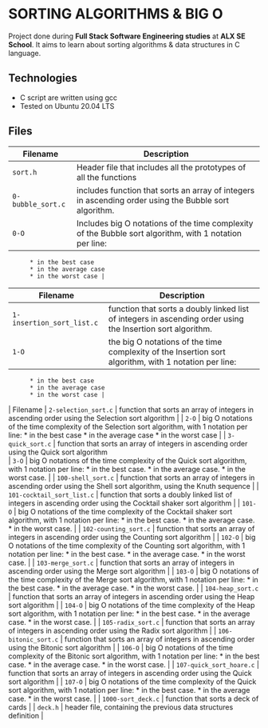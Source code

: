 # SORTING ALGORITHMS & BIG O

Project done during **Full Stack Software Engineering studies** at **ALX SE School**.
It aims to learn about sorting algorithms & data structures in C language.

## Technologies
* C script are written using gcc
* Tested on Ubuntu 20.04 LTS

## Files

| Filename | Description |
| -------- | ----------- |
| `sort.h` | Header file that includes all the prototypes of all the functions |
| `0-bubble_sort.c` | includes function that sorts an array of integers in ascending order using the Bubble sort algorithm. |
| `0-O` | Includes big O notations of the time complexity of the Bubble sort algorithm, with 1 notation per line:
          * in the best case
          * in the average case
          * in the worst case |
| Filename                  | Description |
| ------------------------- | ----------- |
| `1-insertion_sort_list.c` | function that sorts a doubly linked list of integers in ascending order using the Insertion sort algorithm.|
| `1-O` | the big O notations of the time complexity of the Insertion sort algorithm, with 1 notation per line:
          * in the best case
          * in the average case
          * in the worst case |
| Filename
| `2-selection_sort.c` | function that sorts an array of integers in ascending order using the Selection sort algorithm |
| `2-O` | big O notations of the time complexity of the Selection sort algorithm, with 1 notation per line:
          * in the best case
          * in the average case
          * in the worst case |
| `3-quick_sort.c` | function that sorts an array of integers in ascending order using the Quick sort algorithm                                              
| `3-O` |  big O notations of the time complexity of the Quick sort algorithm, with 1 notation per line:
            * in the best case.
            * in the average case.
            * in the worst case. |
| `100-shell_sort.c` | function that sorts an array of integers in ascending order using the Shell sort algorithm, using the Knuth sequence |
| `101-cocktail_sort_list.c` | function that sorts a doubly linked list of integers in ascending order using the Cocktail shaker sort algorithm |
| `101-O` |  big O notations of the time complexity of the Cocktail shaker sort algorithm, with 1 notation per line:
             * in the best case.
             * in the average case.
             * in the worst case. |
| `102-counting_sort.c` | function that sorts an array of integers in ascending order using the Counting sort algorithm |
| `102-O` | big O notations of the time complexity of the Counting sort algorithm, with 1 notation per line:
            * in the best case.
            * in the average case.
            * in the worst case. |
| `103-merge_sort.c` | function that sorts an array of integers in ascending order using the Merge sort algorithm |
| `103-O` | big O notations of the time complexity of the Merge sort algorithm, with 1 notation per line:
            * in the best case.
            * in the average case.
            * in the worst case. |
| `104-heap_sort.c` | function that sorts an array of integers in ascending order using the Heap sort algorithm |
| `104-O` |  big O notations of the time complexity of the Heap sort algorithm, with 1 notation per line:
             * in the best case.
             * in the average case.
             * in the worst case. |
| `105-radix_sort.c` | function that sorts an array of integers in ascending order using the Radix sort algorithm |
| `106-bitonic_sort.c` | function that sorts an array of integers in ascending order using the Bitonic sort algorithm |
| `106-O` | big O notations of the time complexity of the Bitonic sort algorithm, with 1 notation per line:
            * in the best case.
            * in the average case.
            * in the worst case. |
| `107-quick_sort_hoare.c` | function that sorts an array of integers in ascending order using the Quick sort algorithm |
| `107-O` | big O notations of the time complexity of the Quick sort algorithm, with 1 notation per line:
            * in the best case.
            * in the average case.
            * in the worst case. |
| `1000-sort_deck.c` | function that sorts a deck of cards |
| `deck.h` | header file, containing the previous data structures definition |
